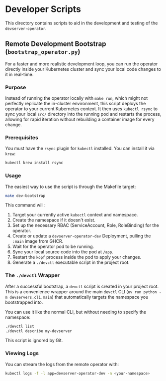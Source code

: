 # Developer Scripts

This directory contains scripts to aid in the development and testing of the `devserver-operator`.

## Remote Development Bootstrap (`bootstrap_operator.py`)

For a faster and more realistic development loop, you can run the operator directly inside your Kubernetes cluster and sync your local code changes to it in real-time.

### Purpose

Instead of running the operator locally with `make run`, which might not perfectly replicate the in-cluster environment, this script deploys the operator to your current Kubernetes context. It then uses `kubectl rsync` to sync your local `src/` directory into the running pod and restarts the process, allowing for rapid iteration without rebuilding a container image for every change.

### Prerequisites

You must have the `rsync` plugin for `kubectl` installed. You can install it via `krew`:

```bash
kubectl krew install rsync
```

### Usage

The easiest way to use the script is through the Makefile target:

```bash
make dev-bootstrap
```

This command will:
1.  Target your currently active `kubectl` context and namespace.
2.  Create the namespace if it doesn't exist.
3.  Set up the necessary RBAC (ServiceAccount, Role, RoleBinding) for the operator.
4.  Create or update a `devserver-operator-dev` Deployment, pulling the `:main` image from GHCR.
5.  Wait for the operator pod to be running.
6.  Sync your local source code into the pod at `/app`.
7.  Restart the `kopf` process inside the pod to apply your changes.
8.  Generate a `./devctl` executable script in the project root.

### The `./devctl` Wrapper

After a successful bootstrap, a `devctl` script is created in your project root. This is a convenience wrapper around the main `devctl` CLI (`uv run python -m devservers.cli.main`) that automatically targets the namespace you bootstrapped into.

You can use it like the normal CLI, but without needing to specify the namespace:

```bash
./devctl list
./devctl describe my-devserver
```

This script is ignored by Git.

### Viewing Logs

You can stream the logs from the remote operator with:

```bash
kubectl logs -f -l app=devserver-operator-dev -n <your-namespace>
```
